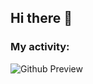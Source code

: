 ## Hi there 👋
### My activity:
![Github Preview](https://github-readme-stats.vercel.app/api?username=Mohammad-Hossein-Dalghi&show_icons=true&theme=dark)
